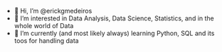 - 👋 Hi, I’m @erickgmedeiros
- 👀 I’m interested in Data Analysis, Data Science, Statistics, and in the whole world of Data
- 🌱 I’m currently (and most likely always) learning Python, SQL and its toos for handling data



